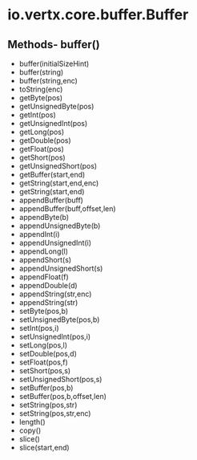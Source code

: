 # io.vertx.core.buffer.Buffer
## Methods- buffer()
- buffer(initialSizeHint)
- buffer(string)
- buffer(string,enc)
- toString(enc)
- getByte(pos)
- getUnsignedByte(pos)
- getInt(pos)
- getUnsignedInt(pos)
- getLong(pos)
- getDouble(pos)
- getFloat(pos)
- getShort(pos)
- getUnsignedShort(pos)
- getBuffer(start,end)
- getString(start,end,enc)
- getString(start,end)
- appendBuffer(buff)
- appendBuffer(buff,offset,len)
- appendByte(b)
- appendUnsignedByte(b)
- appendInt(i)
- appendUnsignedInt(i)
- appendLong(l)
- appendShort(s)
- appendUnsignedShort(s)
- appendFloat(f)
- appendDouble(d)
- appendString(str,enc)
- appendString(str)
- setByte(pos,b)
- setUnsignedByte(pos,b)
- setInt(pos,i)
- setUnsignedInt(pos,i)
- setLong(pos,l)
- setDouble(pos,d)
- setFloat(pos,f)
- setShort(pos,s)
- setUnsignedShort(pos,s)
- setBuffer(pos,b)
- setBuffer(pos,b,offset,len)
- setString(pos,str)
- setString(pos,str,enc)
- length()
- copy()
- slice()
- slice(start,end)

